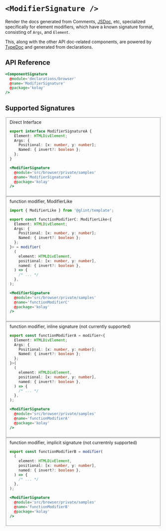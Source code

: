 # `<ModifierSignature />`

Render the docs generated from Comments, [JSDoc](https://jsdoc.app/), etc, specialized specifically for element modifiers, which have a known signature format, consisting of `Args`, and `Element`.

This, along with the other API doc-related components, are powered by [TypeDoc](https://typedoc.org/) and generated from declarations.

## API Reference

```hbs live no-shadow
<ComponentSignature
  @module='declarations/browser'
  @name='ModifierSignature'
  @package='kolay'
/>
```

## Supported Signatures

<fieldset>
  <summary>Direct Interface</summary>

```ts
export interface ModifierSignatureA {
  Element: HTMLDivElement;
  Args: {
    Positional: [x: number, y: number];
    Named: { invert?: boolean };
  };
}
```

```hbs live no-shadow preview below
<ModifierSignature
  @module='src/browser/private/samples'
  @name='ModifierSignatureA'
  @package='kolay'
/>
```

</fieldset>

<fieldset>
  <summary>function modifier, ModifierLike</summary>

```ts
import { ModifierLike } from '@glint/template';

export const functionModifierC: ModifierLike<{
  Element: HTMLDivElement;
  Args: {
    Positional: [x: number, y: number];
    Named: { invert?: boolean };
  };
}> = modifier(
  (
    element: HTMLDivElement,
    positional: [x: number, y: number],
    named: { invert?: boolean },
  ) => {
    /* ... */
  },
);
```

```hbs live no-shadow preview below
<ModifierSignature
  @module='src/browser/private/samples'
  @name='functionModifierC'
  @package='kolay'
/>
```

</fieldset>

<fieldset>
  <summary>function modifier, inline signature (not currently supported)</summary>

```ts
export const functionModifierA = modifier<{
  Element: HTMLDivElement;
  Args: {
    Positional: [x: number, y: number];
    Named: { invert?: boolean };
  };
}>(
  (
    element: HTMLDivElement,
    positional: [x: number, y: number],
    named: { invert?: boolean },
  ) => {
    /* ... */
  },
);
```

```hbs live no-shadow preview below
<ModifierSignature
  @module='src/browser/private/samples'
  @name='functionModifierA'
  @package='kolay'
/>
```

</fieldset>

<fieldset>
  <summary>function modifier, implicit signature (not currentnly supported)</summary>

```ts
export const functionModifierB = modifier(
  (
    element: HTMLDivElement,
    positional: [x: number, y: number],
    named: { invert?: boolean },
  ) => {
    /* ... */
  },
);
```

```hbs live no-shadow preview below
<ModifierSignature
  @module='src/browser/private/samples'
  @name='functionModifierB'
  @package='kolay'
/>
```

</fieldset>
